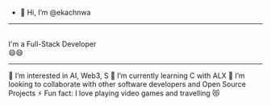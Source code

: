 - 👋 Hi, I’m @ekachnwa
<hr>
<br>I'm a Full-Stack Developer<br> 😄😄
<hr>
👀 I’m interested in AI, Web3, S
🌱 I’m currently learning C with ALX
💞️ I’m looking to collaborate with other software developers and Open Source Projects
⚡ Fun fact: I love playing video games and travelling 😻

<!---
ekachnwa/ekachnwa is a ✨ special ✨ repository because its `README.md` (this file) appears on your GitHub profile.
You can click the Preview link to take a look at your changes.
--->

